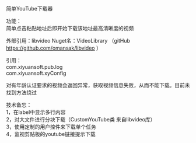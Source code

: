 ﻿简单YouTube下载器  
  
功能：  
简单点击粘贴地址后即开始下载该地址最高清晰度的视频  
  
外部引用：libvideo Nuget名：VideoLibrary （gitHub https://github.com/omansak/libvideo ）  
  
引用：  
com.xiyuansoft.pub.log  
com.xiyuansoft.xyConfig  
  
对有年龄认证要求的视频会返回异常，获取视频信息失败，从而不能下载。目前未找到方法绕过    
  
技术备忘：  
1，在label中显示多行内容  
2，对大文件进行分块下载（CustomYouTube类 来自libvideo库）  
3，使用定制的用户控件来下载单个任务  
4，监视剪贴板的youtube链接提示下载  